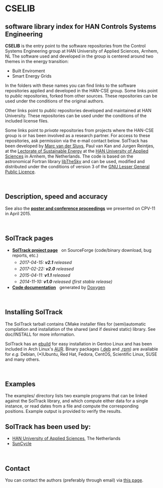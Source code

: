 # CSELIB
## software library index for HAN Controls Systems Engineering 

<b>CSELIB</b> is the entry point to the software repositories from the Control Systems Engineering group at HAN University of Applied Sciences, Arnhem, NL
The software used and developed in the group is centered around two themes in the energy transition:

* Built Enviroment
* Smart Energy Grids

In the folders with these names you can find links to the software repositories applied and developed in the HAN-CSE group. Some links point to <i>public</i> repositories, forked from other sources. These repositories can be used under the conditions of the original authors.

Other links point to <i>public</i> repositories developed and maintained at HAN University. These repositories can be used under the conditions of the included license files.

Some links point to <i>private</i> repositories from projects where the HAN-CSE group is or has been involved as a research partner. For access to these repositories, ask permission via the e-mail contact below.
SolTrack has been developed by <a href="http://han.vandersluys.nl/en/">Marc van der Sluys</a>,
Paul van Kan and Jurgen Reintjes, at the 
<a href="http://www.han.nl/international/english/research/sustainable-electrical-energy/">Lectorate of Sustainable Energy</a>
at the <a href="http://www.han.nl/international/english/">HAN University of Applied Sciences</a>
in Arnhem, the Netherlands.
The code is based on the astronomical Fortran library 
<a href="http://libthesky.sf.net" title="libTheSky: a Fortran library to compute the positions of celestial bodies and events with great accuracy">libTheSky</a>
and can be used, modified and distributed under the conditions of version 3 of the 
<a href="http://www.gnu.org/licenses/lgpl.html">GNU Lesser General Public Licence</a>.




<br>
<h2>Description, speed and accuracy</h2>

See also the <a href="http://han.vandersluys.nl/en/Publications.html"><b>poster and conference proceedings</b></a> we presented on CPV-11 in April 2015.










<br>
<h2>SolTrack pages</h2>
<ul>
  <li>
<a href="https://sourceforge.net/projects/soltrack/"><b>SolTrack project page</b></a> &nbsp; on SourceForge 
(code/binary download, bug reports, etc.)
  </li>
  <ul style="line-height:1.5em; margin-top:0.3em;">
<li><i>2017-04-15: <b>v2.1</b> released</i></li>
<li><i>2017-02-22: <b>v2.0</b> released</i></li>
<li><i>2015-04-11: <b>v1.1</b> released</i></li>
<li><i>2014-11-10: <b>v1.0</b> released (first stable release)</i></li>
  </ul>

  <li>
<a href="http://soltrack.sourceforge.net/doxygen/"><b>Code documentation</b></a> &nbsp; generated by <a href="http://www.doxygen.org/">Doxygen</a>
  </li>
</ul>



<br>
<h2>Installing SolTrack</h2>
The SolTrack tarball contains CMake installer files for (semi)automatic compilation and installation of
the shared (and if desired static) library.  See doc/INSTALL for more information.


SolTrack has an <a href="https://cgit.gentoo.org/user/AstroFloyd.git/tree/sci-astronomy/soltrack">ebuild</a> for easy 
installation in Gentoo Linux and has been included in Arch Linux's <a href="https://aur.archlinux.org/packages/soltrack/">AUR</a>.
Binary packages (<a href="https://sourceforge.net/projects/soltrack/files/deb/">.deb</a> and
<a href="https://sourceforge.net/projects/soltrack/files/rpm/">.rpm</a>) are available for <i>e.g.</i> Debian, (*)Ubuntu,
Red Hat, Fedora, CentOS, Scientific Linux, SUSE and many others.



<br>
<h2>Examples</h2>
The examples/ directory lists two example programs that can be linked against the SolTrack library, and which compute
either data for a single instance, or read dates from a file and compute the corresponding positions.  Example output
is provided to verify the results.



<br>
<h2>SolTrack has been used by:</h2>
<ul>
  <li><a href="https://www.han.nl/international/english/research/sustainable-electrical-energy/">HAN University of Applied Sciences</a>, The Netherlands</li>
  <li><a href="http://www.suncycle.nl/">SunCycle</a></li>
</ul>


<br>
<h2>Contact</h2>
You can contact the authors (preferably through email) via <a href="http://han.vandersluys.nl/en/">this page</a>.

<br>

